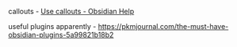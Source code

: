callouts - [Use callouts - Obsidian Help](https://help.obsidian.md/How+to/Use+callouts)

useful plugins apparently - https://pkmjournal.com/the-must-have-obsidian-plugins-5a99821b18b2
